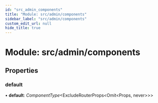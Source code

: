 ```yaml
---
id: "src_admin_components"
title: "Module: src/admin/components"
sidebar_label: "src/admin/components"
custom_edit_url: null
hide_title: true
---
```


# Module: src/admin/components

## Properties

### default

• **default**: *ComponentType*<ExcludeRouterProps<Omit<Props, never\>\>\>
